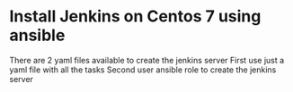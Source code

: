 # Install Jenkins on Centos 7 using ansible
There are 2 yaml files available to create the jenkins server
	First use just a yaml file with all the tasks
	Second user ansible role to create the jenkins server
